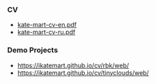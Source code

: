 ### CV

- [kate-mart-cv-en.pdf](https://drive.google.com/file/d/181S7cxR0G_AoWkWFtF23vcH8pNktDoq0/view)
- [kate-mart-cv-ru.pdf](https://drive.google.com/file/d/1XfOxFYXQCk1EjdkrPwOC-li8jMIoQwRa/view)



### Demo Projects

- https://ikatemart.github.io/cv/rbk/web/
- https://ikatemart.github.io/cv/tinyclouds/web/
